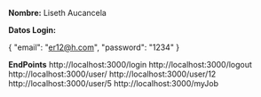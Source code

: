 **Nombre:** Liseth Aucancela

**Datos Login:**

{
    "email": "er12@h.com",
    "password": "1234"
}

**EndPoints**
http://localhost:3000/login
http://localhost:3000/logout
http://localhost:3000/user/
http://localhost:3000/user/12
http://localhost:3000/user/5
http://localhost:3000/myJob

